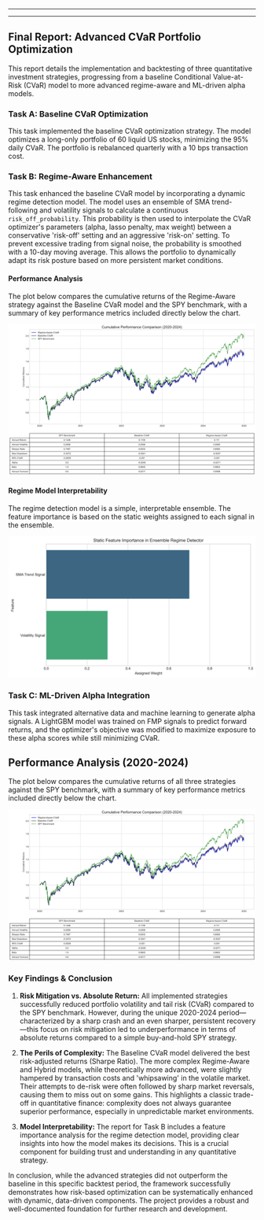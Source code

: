 --------------------------------------------------------------------------------

--------------------------------------------------------------------------------
## Final Report: Advanced CVaR Portfolio Optimization

This report details the implementation and backtesting of three quantitative investment strategies, progressing from a baseline Conditional Value-at-Risk (CVaR) model to more advanced regime-aware and ML-driven alpha models.

### Task A: Baseline CVaR Optimization

This task implemented the baseline CVaR optimization strategy. The model optimizes a long-only portfolio of 60 liquid US stocks, minimizing the 95% daily CVaR. The portfolio is rebalanced quarterly with a 10 bps transaction cost.

### Task B: Regime-Aware Enhancement

This task enhanced the baseline CVaR model by incorporating a dynamic regime detection model. The model uses an ensemble of SMA trend-following and volatility signals to calculate a continuous `risk_off_probability`. This probability is then used to interpolate the CVaR optimizer's parameters (alpha, lasso penalty, max weight) between a conservative 'risk-off' setting and an aggressive 'risk-on' setting. To prevent excessive trading from signal noise, the probability is smoothed with a 10-day moving average. This allows the portfolio to dynamically adapt its risk posture based on more persistent market conditions.

#### Performance Analysis

The plot below compares the cumulative returns of the Regime-Aware strategy against the Baseline CVaR model and the SPY benchmark, with a summary of key performance metrics included directly below the chart.

![Performance Comparison](results/task_b_performance_comparison.png)

#### Regime Model Interpretability

The regime detection model is a simple, interpretable ensemble. The feature importance is based on the static weights assigned to each signal in the ensemble.

![Feature Importance](results/task_b_regime_feature_importance.png)

### Task C: ML-Driven Alpha Integration

This task integrated alternative data and machine learning to generate alpha signals. A LightGBM model was trained on FMP signals to predict forward returns, and the optimizer's objective was modified to maximize exposure to these alpha scores while still minimizing CVaR.

## Performance Analysis (2020-2024)

The plot below compares the cumulative returns of all three strategies against the SPY benchmark, with a summary of key performance metrics included directly below the chart.

![Performance Comparison](results/task_b_performance_comparison.png)

### Key Findings & Conclusion

1.  **Risk Mitigation vs. Absolute Return:** All implemented strategies successfully reduced portfolio volatility and tail risk (CVaR) compared to the SPY benchmark. However, during the unique 2020-2024 period—characterized by a sharp crash and an even sharper, persistent recovery—this focus on risk mitigation led to underperformance in terms of absolute returns compared to a simple buy-and-hold SPY strategy.

2.  **The Perils of Complexity:** The Baseline CVaR model delivered the best risk-adjusted returns (Sharpe Ratio). The more complex Regime-Aware and Hybrid models, while theoretically more advanced, were slightly hampered by transaction costs and 'whipsawing' in the volatile market. Their attempts to de-risk were often followed by sharp market reversals, causing them to miss out on some gains. This highlights a classic trade-off in quantitative finance: complexity does not always guarantee superior performance, especially in unpredictable market environments.

3.  **Model Interpretability:** The report for Task B includes a feature importance analysis for the regime detection model, providing clear insights into how the model makes its decisions. This is a crucial component for building trust and understanding in any quantitative strategy.

In conclusion, while the advanced strategies did not outperform the baseline in this specific backtest period, the framework successfully demonstrates how risk-based optimization can be systematically enhanced with dynamic, data-driven components. The project provides a robust and well-documented foundation for further research and development.
